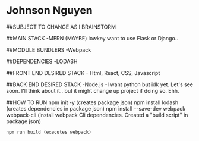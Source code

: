 # Johnson Nguyen

##SUBJECT TO CHANGE AS I BRAINSTORM 

##MAIN STACK
    -MERN (MAYBE) lowkey want to use Flask or Django..

##MODULE BUNDLERS 
    -Webpack

##DEPENDENCIES
    -LODASH 

##FRONT END DESIRED STACK
    - Html, React, CSS, Javascript

##BACK END DESIRED STACK
    -Node.js
    -I want python but idk yet. Let's see soon. I'll think about it.. but it might change up project if doing so. Ehh.

##HOW TO RUN 
    npm init -y (creates package json)
    npm install lodash (creates dependencies in package json)
    npm install --save-dev webpack webpack-cli (install webpack Cli dependencies. Created a "build script" in package json)

    npm run build (executes webpack)